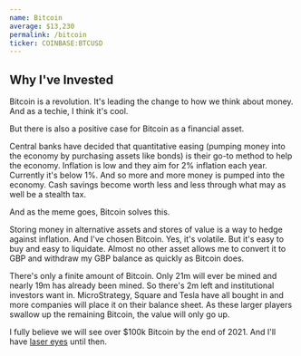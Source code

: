 ```yaml
---
name: Bitcoin
average: $13,230
permalink: /bitcoin
ticker: COINBASE:BTCUSD
---
```


## Why I've Invested

Bitcoin is a revolution. It's leading the change to how we think about money. And as a techie, I think it's cool.

But there is also a positive case for Bitcoin as a financial asset.

Central banks have decided that quantitative easing (pumping money into the economy by purchasing assets like bonds) is their go-to method to help the economy. Inflation is low and they aim for 2% inflation each year. Currently it's below 1%. And so more and more money is pumped into the economy. Cash savings become worth less and less through what may as well be a stealth tax.

And as the meme goes, Bitcoin solves this.

Storing money in alternative assets and stores of value is a way to hedge against inflation. And I've chosen Bitcoin. Yes, it's volatile. But it's easy to buy and easy to liquidate. Almost no other asset allows me to convert it to GBP and withdraw my GBP balance as quickly as Bitcoin does.

There's only a finite amount of Bitcoin. Only 21m will ever be mined and nearly 19m has already been mined. So there's 2m left and institutional investors want in. MicroStrategy, Square and Tesla have all bought in and more companies will place it on their balance sheet. As these larger players swallow up the remaining Bitcoin, the value will only go up.

I fully believe we will see over $100k Bitcoin by the end of 2021. And I'll have [laser eyes](https://twitter.com/HarryMoy) until then.